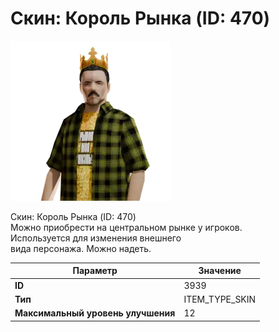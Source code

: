 # Скин: Король Рынка (ID: 470)

![Item Image](../img/3939.webp?raw=true)

Скин: Король Рынка (ID: 470)<br>Можно приобрести на центральном рынке у игроков.<br>Используется для изменения внешнего<br>вида персонажа. Можно надеть.


| Параметр | Значение |
|----------|----------|
| **ID** | 3939 |
| **Тип** | ITEM_TYPE_SKIN |
| **Максимальный уровень улучшения** | 12 |

